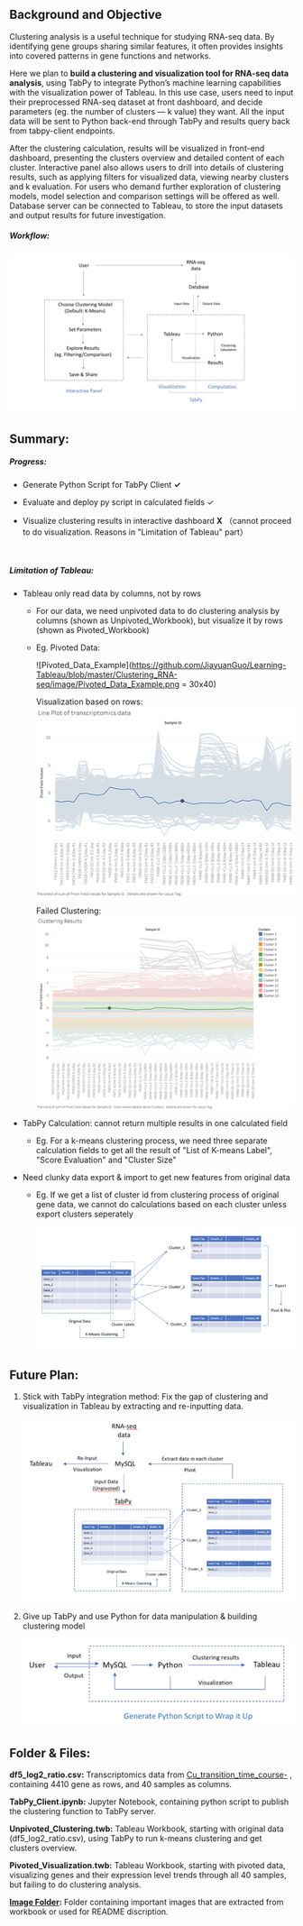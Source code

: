 

## Background and Objective

Clustering analysis is a useful technique for studying RNA-seq data. By identifying gene groups sharing similar features, it often provides insights into covered patterns in gene functions and networks. 

Here we plan to **build a clustering and visualization tool for RNA-seq data analysis**, using TabPy to integrate Python’s machine learning capabilities with the visualization power of Tableau. In this use case, users need to input their preprocessed RNA-seq dataset at front dashboard, and decide parameters (eg. the number of clusters — k value) they want. All the input data will be sent to Python back-end through TabPy and results query back from tabpy-client endpoints. 

After the clustering calculation, results will be visualized in front-end dashboard, presenting the clusters overview and detailed content of each cluster. Interactive panel also allows users to drill into details of clustering results, such as applying filters for visualized data, viewing nearby clusters and k evaluation. For users who demand further exploration of clustering models, model selection and comparison settings will be offered as well. Database server can be connected to Tableau, to store the input datasets and output results for future investigation.

##### Workflow:

![Workflow](https://github.com/JiayuanGuo/Learning-Tableau/blob/master/Clustering_RNA-seq/image/Workflow.jpg)



## Summary:

##### Progress:

* Generate Python Script for TabPy Client   **✓**

* Evaluate and deploy py script in calculated fields   ✓

* Visualize clustering results in interactive dashboard    **X**  （cannot proceed to do visualization. Reasons in "Limitation of Tableau" part）

  ​

##### Limitation of Tableau: 

* Tableau only read data by columns, not by rows

  * For our data, we need unpivoted data to do clustering analysis by columns (shown as Unpivoted_Workbook), but visualize it by rows (shown as Pivoted_Workbook)

  * Eg. Pivoted Data:

    ![Pivoted_Data_Example](https://github.com/JiayuanGuo/Learning-Tableau/blob/master/Clustering_RNA-seq/image/Pivoted_Data_Example.png = 30x40)

    Visualization based on rows:![visualization_by_pivoted_data](https://github.com/JiayuanGuo/Learning-Tableau/blob/master/Clustering_RNA-seq/image/visualization_by_pivoted_data.png)

    Failed Clustering:![](https://github.com/JiayuanGuo/Learning-Tableau/blob/master/Clustering_RNA-seq/image/failed_clustering_by_pivoted_data.png)

* TabPy Calculation: cannot return multiple results in one calculated field

  * Eg. For a k-means clustering process, we need three separate calculation fields to get all the result of  "List of K-means Label", "Score Evaluation" and "Cluster Size" 

* Need clunky data export & import to get new features from original data 

  * Eg. If we get a list of cluster id from clustering process of original gene data, we cannot do calculations based on each cluster unless export clusters seperately

    ![ClustersProcess](https://github.com/JiayuanGuo/Learning-Tableau/blob/master/Clustering_RNA-seq/image/Cluster_preprocess.png)

## Future Plan:

1. Stick with TabPy integration method: Fix the gap of clustering and visualization in Tableau by extracting and re-inputting data.

   ![Future Plan with TabPy](https://github.com/JiayuanGuo/Learning-Tableau/blob/master/Clustering_RNA-seq/image/Future_Plan_TabPy.png)

2. Give up TabPy and use Python for data manipulation & building clustering model

   ![Future Plan with Python](https://github.com/JiayuanGuo/Learning-Tableau/blob/master/Clustering_RNA-seq/image/Future_Plan_Python.png)

## Folder & Files:

**df5_log2_ratio.csv:** Transcriptomics data from [Cu_transition_time_course-](https://github.com/gilmana/Cu_transition_time_course-) , containing 4410 gene as rows, and 40 samples as columns. 

**TabPy_Client.ipynb:** Jupyter Notebook, containing python script to publish the clustering function to TabPy server.

**Unpivoted_Clustering.twb:** Tableau Workbook, starting with original data (df5_log2_ratio.csv), using TabPy to run k-means clustering and get clusters overview.

**Pivoted_Visualization.twb:** Tableau Workbook, starting with pivoted data, visualizing genes and their expression level trends through all 40 samples, but failing to do clustering analysis.

**[Image Folder](https://github.com/JiayuanGuo/Learning-Tableau/tree/master/Clustering_RNA-seq/image):** Folder containing important images that are extracted from workbook or used for README discription.

